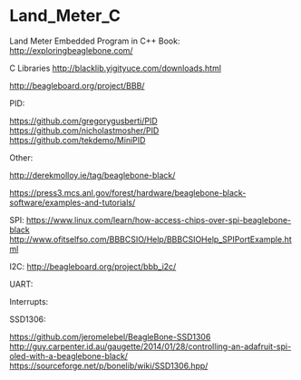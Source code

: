# Land_Meter_C
Land Meter Embedded Program in C++
Book:
http://exploringbeaglebone.com/



C Libraries
http://blacklib.yigityuce.com/downloads.html


http://beagleboard.org/project/BBB/





PID:

https://github.com/gregorygusberti/PID
https://github.com/nicholastmosher/PID
https://github.com/tekdemo/MiniPID




Other:

http://derekmolloy.ie/tag/beaglebone-black/

https://press3.mcs.anl.gov/forest/hardware/beaglebone-black-software/examples-and-tutorials/


SPI:
https://www.linux.com/learn/how-access-chips-over-spi-beaglebone-black
http://www.ofitselfso.com/BBBCSIO/Help/BBBCSIOHelp_SPIPortExample.html


I2C:
http://beagleboard.org/project/bbb_i2c/


UART:


Interrupts:


SSD1306:

https://github.com/jeromelebel/BeagleBone-SSD1306
http://guy.carpenter.id.au/gaugette/2014/01/28/controlling-an-adafruit-spi-oled-with-a-beaglebone-black/
https://sourceforge.net/p/bonelib/wiki/SSD1306.hpp/




